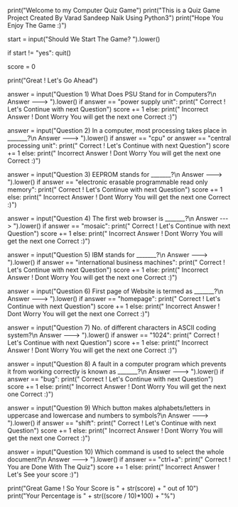 print("Welcome to my Computer Quiz Game")
print("This is a Quiz Game Project Created By Varad Sandeep Naik Using Python3")
print("Hope You Enjoy The Game :)")

start = input("Should We Start The Game? ").lower()

if start != "yes":
    quit()

score = 0

print("Great ! Let's Go Ahead")

answer = input("Question 1) What Does PSU Stand for in Computers?\n Answer ---> ").lower()
if answer == "power supply unit":
    print("     Correct ! Let's Continue with next Question")
    score += 1
else:
    print("     Incorrect Answer ! Dont Worry You will get the next one Correct :)")

answer = input("Question 2) In a computer, most processing takes place in _______?\n Answer ---> ").lower()
if answer == "cpu" or answer == "central processing unit":
    print("     Correct ! Let's Continue with next Question")
    score += 1
else:
    print("     Incorrect Answer ! Dont Worry You will get the next one Correct :)")

answer = input("Question 3) EEPROM stands for _______?\n Answer ---> ").lower()
if answer == "electronic erasable programmable read only memory":
    print("     Correct ! Let's Continue with next Question")
    score += 1
else:
    print("     Incorrect Answer ! Dont Worry You will get the next one Correct :)")

answer = input("Question 4) The first web browser is _______?\n Answer ---> ").lower()
if answer == "mosaic":
    print("     Correct ! Let's Continue with next Question")
    score += 1
else:
    print("     Incorrect Answer ! Dont Worry You will get the next one Correct :)")

answer = input("Question 5) IBM stands for _______?\n Answer ---> ").lower()
if answer == "international business machines":
    print("     Correct ! Let's Continue with next Question")
    score += 1
else:
    print("     Incorrect Answer ! Dont Worry You will get the next one Correct :)")

answer = input("Question 6) First page of Website is termed as _______?\n Answer ---> ").lower()
if answer == "homepage":
    print("     Correct ! Let's Continue with next Question")
    score += 1
else:
    print("     Incorrect Answer ! Dont Worry You will get the next one Correct :)")

answer = input("Question 7) No. of different characters in ASCII coding system?\n Answer ---> ").lower()
if answer == "1024":
    print("     Correct ! Let's Continue with next Question")
    score += 1
else:
    print("     Incorrect Answer ! Dont Worry You will get the next one Correct :)")

answer = input("Question 8) A fault in a computer program which prevents it from working correctly is known as _______?\n Answer ---> ").lower()
if answer == "bug":
    print("     Correct ! Let's Continue with next Question")
    score += 1
else:
    print("     Incorrect Answer ! Dont Worry You will get the next one Correct :)")

answer = input("Question 9) Which button makes alphabets/letters in uppercase and lowercase and numbers to symbols?\n Answer ---> ").lower()
if answer == "shift":
    print("     Correct ! Let's Continue with next Question")
    score += 1
else:
    print("     Incorrect Answer ! Dont Worry You will get the next one Correct :)")

answer = input("Question 10) Which command is used to select the whole document?\n Answer ---> ").lower()
if answer == "ctrl+a":
    print("     Correct ! You are Done With The Quiz")
    score += 1
else:
    print("     Incorrect Answer ! Let's See your score :)")

print("Great Game ! So Your Score is " + str(score) + " out of 10")
print("Your Percentage is " + str((score / 10)*100) + "%")
